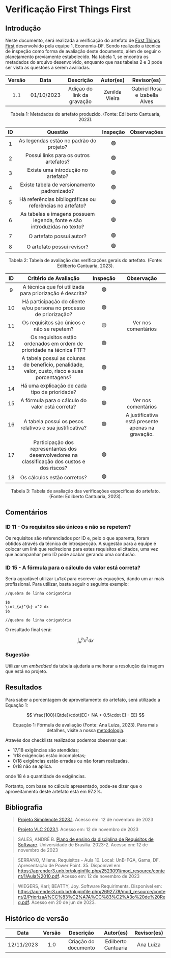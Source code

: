# Verificação First Things First

## Introdução
Neste documento, será realizada a verificação do artefato de [First Things First](https://requisitos-de-software.github.io/2023.2-Economia-DF/elicitacao/tecnicas-priorizacao/first-thing-first/) desenvolvido pela equipe 1, Economia-DF. Sendo realizado a técnica de inspeção como forma de avaliação deste documento, além de seguir o planejamento previamente estabelecido. Na tabela 1, se encontra os metadados do arquivo desenvolvido, enquanto que nas tabelas 2 e 3 pode ser vista as questões a serem avaliadas.

<center>

| Versão |    Data    |         Descrição          |                      Autor(es)                      |                                              Revisor(es)                                               |
| :----: | :--------: | :------------------------: | :-------------------------------------------------: | :----------------------------------------------------------------------------------------------------: |
| `1.1`  | 01/10/2023 | Adiçao do link da gravação | Zenilda Vieira | Gabriel Rosa e  Izabella Alves |

<div style="text-align: center">
<p> Tabela 1: Metadados do artefato produzido. (Fonte: Edilberto Cantuaria, 2023). </p>
</div>

</center>

<center>

|  ID   |                                 Questão                                  | Inspeção | Observações |
| :---: | :----------------------------------------------------------------------: | :------: | ----------- |
|   1   |                 As legendas estão no padrão do projeto?                  |    🟢     |             |
|   2   |                  Possui links para os outros artefatos?                  |    🟢     |             |
|   3   |                    Existe uma introdução no artefato?                    |    🟢     |             |
|   4   |               Existe tabela de versionamento padronizado?                |    🟢     |             |
|   5   |        Há referências bibliográficas ou referências no artefato?         |    🟢     |             |
|   6   | As tabelas e imagens possuem legenda, fonte e são introduzidas no texto? |    🟢     |             |
|   7   |                         O artefato possui autor?                         |    🟢     |             |
|   8   |                        O artefato possui revisor?                        |    🟢     |             |

</center>
<div style="text-align: center">
<p> Tabela 2: Tabela de avaliação das verificações gerais do artefato. (Fonte: Edilberto Cantuaria, 2023). </p>
</div>

</center>

<center>

|  ID   |                                     Critério de Avaliação                                     | Inspeção |                    Observação                     |
| :---: | :-------------------------------------------------------------------------------------------: | :------: | :-----------------------------------------------: |
|   9   |                   A técnica que foi utilizada para priorização é descrita?                    |    🟢     |                                                   |
|  10   |              Há participação do cliente e/ou persona no processo de priorização?              |    🟢     |                                                   |
|  11   |                          Os requisitos são únicos e não se repetem?                           |    🟡     |                Ver nos comentários                |
|  12   |             Os requisitos estão ordenados em ordem de prioridade na técnica FTF?              |    🟢     |                                                   |
|  13   | A tabela possui as colunas de benefício, penalidade, valor, custo, risco e suas porcentagens? |    🟢     |                                                   |
|  14   |                         Há uma explicação de cada tipo de prioridade?                         |    🟢     |                                                   |
|  15   |                        A fórmula para o cálculo do valor está correta?                        |    🟢     |                Ver nos comentários                |
|  16   |                    A tabela possui os pesos relativos e sua justificativa?                    |    🟢     | A justificativa está presente apenas na gravação. |
|  17   | Participação dos representantes dos desenvolvedores na classificação dos custos e dos riscos? |    🟢     |                                                   |
|  18   |                                  Os cálculos estão corretos?                                  |    🟢     |                                                   |



  
<div style="text-align: center">
<p> Tabela 3: Tabela de avaliação das verificações específicas do artefato. (Fonte: Edilberto Cantuaria, 2023). </p>
</div>

</center>

## Comentários

### ID 11 - Os requisitos são únicos e não se repetem?  

Os requisitos são referenciados por ID e, pelo o que aparenta, foram obtidos através da técnica de introspecção. A sugestão para a equipe é colocar um link que redireciona para estes requisitos elicitados, uma vez que acompanhar pelo ID pode acabar gerando uma confusão.  


### ID 15 - A fórmula para o cálculo do valor está correta?  

Seria agradável utilizar `LaTeX` para escrever as equações, dando um ar mais profissional. Para utilizar, basta seguir o seguinte exemplo:
```
//quebra de linha obrigatória 

$$
\int_{a}^{b} x^2 dx
$$

//quebra de linha obrigatória 
```

O resultado final será:

$$
\int_{a}^{b} x^2 dx
$$

### Sugestão
Utilizar um *embedded* da tabela ajudaria a melhorar a resolução da imagem que está no projeto.  

## Resultados

Para saber a porcentagem de aproveitamento do artefato, será utilizado a Equação 1:

$$ 
\frac{100}{Qtde}\cdot(EC+ NA + 0.5\cdot EI - EE)
$$

<div style="text-align: center">
<p>Equação 1: Fórmula de avaliação (Fonte: Ana Luíza, 2023). Para mais detalhes, visite a nossa <a href="../metodologia.md">metodologia</a>.</p>

</div>


Através dos checklists realizados podemos observar que:

- 17/18 exigências são atendidas;
- 1/18 exigências estão incompletas;
- 0/18 exigências estão erradas ou não foram realizadas.
- 0/18 não se aplica.

onde 18  é a quantidade de exigências.

Portanto, com base no cálculo apresentado, pode-se dizer que o aproveitamento deste artefato está em 97.2%.

## Bibliografia

> [Projeto Simplenote 2023.1](https://requisitos-de-software.github.io/2023.1-Simplenote/analise/verificacao/verificacao-Grupo5/modelagem/lexicos/). Acesso em: 12 de novembro de 2023

> [Projeto VLC 2023.1](https://requisitos-de-software.github.io/2023.1-VLC/#/verificacao/entrega_3/lexicos). Acesso em: 12 de novembro de 2023

> SALES, ANDRÉ B. [Plano de ensino da disciplina de Requisitos de Software](https://aprender3.unb.br/pluginfile.php/2692699/mod_resource/content/34/Plano_de_Ensino%20RE%20022023%20Turma%202.pdf). Universidade de Brasília. 2023-2. Acesso em: 12 de novembro de 2023

> SERRANO, Milene. Requisitos - Aula 10. Local: UnB-FGA, Gama, DF. Apresentação de Power Point. 35. Disponível em: https://aprender3.unb.br/pluginfile.php/2523091/mod_resource/content/1/Aula%2010.pdf. Acesso em: 12 de novembro de 2023

>WIEGERS, Karl; BEATTY, Joy. Software Requiriments. Disponível em: https://aprender3.unb.br/pluginfile.php/2692778/mod_resource/content/2/PriorizaA%CC%83%C2%A7A%CC%83%C2%A3o%20de%20Req.pdf. Acesso em 20 de jun de 2023.



## Histórico de versão

|    Data    | Versão |      Descrição       |      Autor(es)      | Revisor(es) |
| :--------: | :----: | :------------------: | :-----------------: | :---------: |
| 12/11/2023 |  1.0   | Criação do documento | Edilberto Cantuaria |    Ana Luiza   |
